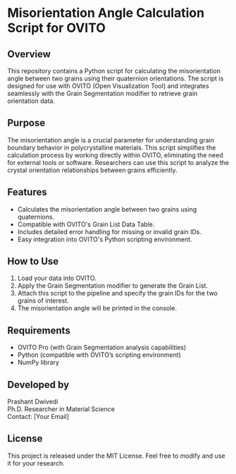 # Misorientation Angle Calculation Script for OVITO

## Overview
This repository contains a Python script for calculating the misorientation angle between two grains using their quaternion orientations. The script is designed for use with OVITO (Open Visualization Tool) and integrates seamlessly with the Grain Segmentation modifier to retrieve grain orientation data.

## Purpose
The misorientation angle is a crucial parameter for understanding grain boundary behavior in polycrystalline materials. This script simplifies the calculation process by working directly within OVITO, eliminating the need for external tools or software. Researchers can use this script to analyze the crystal orientation relationships between grains efficiently.

## Features
- Calculates the misorientation angle between two grains using quaternions.
- Compatible with OVITO's Grain List Data Table.
- Includes detailed error handling for missing or invalid grain IDs.
- Easy integration into OVITO's Python scripting environment.

## How to Use
1. Load your data into OVITO.
2. Apply the Grain Segmentation modifier to generate the Grain List.
3. Attach this script to the pipeline and specify the grain IDs for the two grains of interest.
4. The misorientation angle will be printed in the console.

## Requirements
- OVITO Pro (with Grain Segmentation analysis capabilities)
- Python (compatible with OVITO’s scripting environment)
- NumPy library

## Developed by
Prashant Dwivedi  
Ph.D. Researcher in Material Science  
Contact: [Your Email]

## License
This project is released under the MIT License. Feel free to modify and use it for your research.
